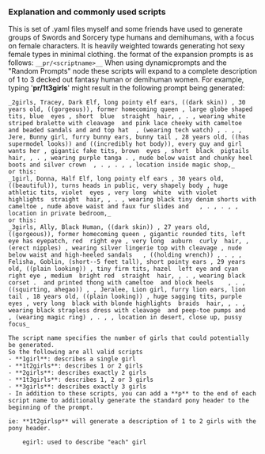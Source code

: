 ### Explanation and commonly used scripts
This is set of .yaml files myself and some friends have used to generate groups of Swords and Sorcery type humans and demihumans, with a focus on female characters.
It is heavily weighted towards generating hot sexy female types in minimal clothing.
the format of the expansion prompts is as follows: 
	`__pr/<scriptname>__` 
When using dynamicprompts and the "Random Prompts" node these scripts will expand to a complete description of 1 to 3 decked out fantasy human or demihuman women. 
For example, typing '**__pr/1t3girls__**'
might result in the following prompt being generated: 

	_2girls, Tracey, Dark Elf, long pointy elf ears, ((dark skin)) , 30 years old, ((gorgeous)), former homecoming queen , large globe shaped tits, blue  eyes , short  blue  straight  hair, , . , wearing white striped bralette with cleavage  and pink lace cheeky with cameltoe  and beaded sandals and and top hat  , (wearing tech watch) , . , , Jere, Bunny girl, furry bunny ears, bunny tail , 28 years old, ((has supermodel looks)) and ((incredibly hot body)), every guy and girl wants her , gigantic fake tits, brown  eyes , short  black  pigtails  hair, , . , wearing purple tanga . , nude below waist and chunky heel boots and silver crown  , . , . , , location inside magic shop,_
	or this: 
	_1girl, Donna, Half Elf, long pointy elf ears , 30 years old, ((beautiful)), turns heads in public, very shapely body , huge athletic tits, violet  eyes , very long  white  with violet  highlights  straight  hair, , . , wearing black tiny denim shorts with cameltoe , nude above waist and faux fur slides and   , . , . , , location in private bedroom,_ 
	or this: 
	_3girls, Ally, Black Human, ((dark skin)) , 27 years old, ((gorgeous)), former homecoming queen , gigantic rounded tits, left eye has eyepatch, red  right eye , very long  auburn  curly  hair, , (erect nipples) , wearing silver lingerie top with cleavage , nude below waist and high-heeled sandals   , ((holding wrench)) , . , , Felisha, Goblin, (short--5 feet tall), short pointy ears , 29 years old, ((plain looking)) , tiny firm tits, hazel  left eye and cyan  right eye , medium  bright red  straight  hair, , . , wearing black corset .  and printed thong with cameltoe  and block heels    , . , ((squirting, ahegao)) , , Jeralee, Lion girl, furry lion ears, lion tail , 18 years old, ((plain looking)) , huge sagging tits, purple  eyes , very long  black with blonde highlights  braids  hair, , . , wearing black strapless dress with cleavage  and peep-toe pumps and   , (wearing magic ring) , . , , location in desert, close up, pussy focus_
	
	The script name specifies the number of girls that could potentially be generated. 
	So the following are all valid scripts 
	- **1girl**: describes a single girl
	- **1t2girls**: describes 1 or 2 girls
	- **2girls**: describes exactly 2 girls
	- **1t3girls**: describes 1, 2 or 3 girls
	- **3girls**: describes exactly 3 girls
	- In addition to these scripts, you can add a **p** to the end of each script name to additionally generate the standard pony header to the beginning of the prompt.
		
	ie: **1t2girlsp** will generate a description of 1 to 2 girls with the pony header.
		
		egirl: used to describe "each" girl
